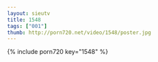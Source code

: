 ```yaml
--- 
layout: sieutv
title: 1548
tags: ["001"]
thumb: http://porn720.net/video/1548/poster.jpg
---
```

{% include porn720 key="1548" %} 
